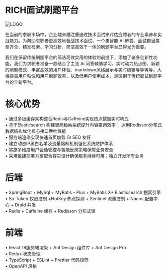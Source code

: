 # RICH面试刷题平台     
        
![LOGO](https://rich-tams.oss-cn-beijing.aliyuncs.com/LOGOSM.jpg "LOGO.jpg")      
     
在当前的求职市场中，企业越来越注重通过技术面试来评估应聘者的专业素养和实战能力。为帮助求职者更高效地备战技术面试，一个集智能
AI 解答、面试题目类型齐全、精准检索、学习分析、简洁高效于一体的刷题平台显得尤为重要。       
      
我们在保留传统刷题平台的简洁高效实用的体验的前提下，添加了诸多创新性功能，我们为求职者准备一款结合了主流 Ai 问答辅助学习、实时动力热点图、新颖的刷题模式、丰富高效的用户体验、markdown风格展示与实时编辑等等等等，大幅提高用户粘性和用户刷题效率，以及低用户使用成本，是区别于传统面试刷题平台的全新平台。      
        
# 核心优势         
         
• 通过多级缓存架构整合Redis与Caffeine实现热点数据实时响应       
• 基于Elasticsearch 构建智能检索系统提升内容查询效率； 运用Redisson分布式数据结构优化核心接口吞吐性能           
• 服务端渲染实现快速首页加载 和 SEO 友好          
• 建立动态IP黑白名单及流量熔断机制强化系统防护体系         
• 实施多维度用户会话管控与智能反爬策略保障业务安全         
• 采用敏捷部署方案配合容灾设计确保服务持续可用；独立开发所有业务     
        
# 后端       
       
• SpringBoot + MySql + MyBatis - Plus + MyBatis X+ Elasticsearch 搜索引擎         
• Sa-Token 权限控制 +HotKey 热点探测 + Sentinel 流量控制 + Nacos 配置中心 + Druid 并发        
• Redis + Caffeine 缓存 + Redisson 分布式锁      
       
# 前端      
       
• React 18服务端渲染 + Ant Design 组件库 + Ant Design Pro     
• Redux 状态管理        
• TypeScript + ESLint + Prettier 代码规范         
• OpenAPI 风格       

 


